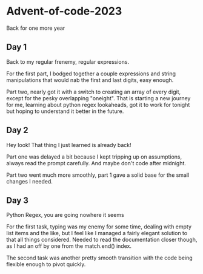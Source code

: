 # Advent-of-code-2023
Back for one more year

## Day 1
Back to my regular frenemy, regular expressions.

For the first part, I bodged together a couple expressions and string manipulations that would nab the first and last digits, easy enough.

Part two, nearly got it with a switch to creating an array of every digit, except for the pesky overlapping "oneight". That is starting a new journey for me, learning about python regex lookaheads, got it to work for tonight but hoping to understand it better in the future.

## Day 2
Hey look! That thing I just learned is already back!

Part one was delayed a bit because I kept tripping up on assumptions, always read the prompt carefully. And maybe don't code after midnight.

Part two went much more smoothly, part 1 gave a solid base for the small changes I needed.

## Day 3
Python Regex, you are going nowhere it seems

For the first task, typing was my enemy for some time, dealing with empty list items and the like, but I feel like I managed a fairly elegant solution to that all things considered. Needed to read the documentation closer though, as I had an off by one from the match.end() index.

The second task was another pretty smooth transition with the code being flexible enough to pivot quickly.